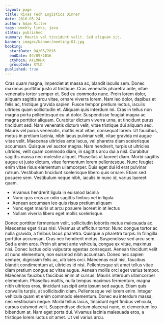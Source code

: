 ```yaml
---
layout: page
title: Rivas Tech Logistics Dinner
date: 2016-05-24
author: Adam Ritter
tags: weekly links, java
status: published
summary: Mauris vel tincidunt velit. Sed aliquam sit.
banner: images/banner/meeting-01.jpg
booking:
  startDate: 04/05/2016
  endDate: 04/09/2016
  ctyhocn: ATLMRHX
  groupCode: RTLD
published: true
---
```

Cras quam magna, imperdiet at massa ac, blandit iaculis sem. Donec maximus porttitor justo at tristique. Cras venenatis pharetra ante, vitae venenatis tortor semper et. Sed eu commodo nunc. Proin lorem dolor, aliquam sagittis arcu vitae, ornare viverra lorem. Nam leo dolor, dapibus et felis ac, tristique gravida sapien. Fusce tempor pretium lectus, iaculis ultrices quam sollicitudin et. Aliquam quis interdum mi. Cras in tellus non magna porta pellentesque eu ut dolor. Suspendisse feugiat magna ac magna porttitor aliquam. Curabitur dictum viverra urna, at tincidunt purus tincidunt sed. Nam venenatis dictum velit, vitae tristique dui aliquam sed. Mauris vel purus venenatis, mattis erat vitae, consequat lorem. Ut faucibus, metus in pretium lacinia, nibh lacus pulvinar velit, vitae gravida mi augue vitae velit. Maecenas ultricies ante lacus, vel pharetra diam scelerisque accumsan.
Quisque vel auctor magna. Nam hendrerit, turpis ut ultricies ultrices, velit quam commodo diam, in sagittis arcu dui a nisl. Curabitur sagittis massa nec molestie aliquet. Phasellus ut laoreet diam. Morbi sagittis augue ut justo dictum, vitae fermentum lorem pellentesque. Nunc feugiat enim vitae risus elementum ullamcorper. Duis eget dui id erat pulvinar rutrum. Vestibulum tincidunt scelerisque libero quis ornare. Etiam sed posuere sem. Vestibulum neque nibh, iaculis in nunc id, varius laoreet quam.

* Vivamus hendrerit ligula in euismod lacinia
* Nunc quis eros ac odio sagittis finibus vel in ligula
* Aenean accumsan leo quis risus pretium aliquam
* Nunc eget mauris ut arcu posuere laoreet in at lectus
* Nullam viverra libero eget mollis scelerisque.

Donec porttitor fermentum velit, sollicitudin lobortis metus malesuada ac. Maecenas eget risus nisi. Vivamus ut efficitur tortor. Nunc congue tortor ac nulla gravida, a finibus lacus pharetra. Quisque a pharetra turpis. In fringilla porttitor accumsan. Cras nec hendrerit metus. Suspendisse sed arcu sem. Sed a enim eros. Proin sit amet ante vehicula, congue ex vitae, maximus nisi. Donec luctus odio vulputate egestas consequat. Aenean tincidunt velit at nunc elementum, non euismod nibh accumsan. Donec nec sapien semper, dignissim felis ac, ultricies orci. Maecenas erat nisi, faucibus blandit condimentum at, ultricies id nisi. Pellentesque sit amet tellus vitae diam pretium congue ac vitae augue. Aenean mollis orci eget varius tempor.
Maecenas faucibus faucibus enim at cursus. Mauris interdum ullamcorper elementum. Phasellus mattis, nulla tempus maximus fermentum, magna nibh ultrices eros, tincidunt suscipit ante ipsum sed augue. Etiam quis convallis turpis, at sollicitudin diam. Pellentesque vel lorem enim. Integer vehicula quam et enim commodo elementum. Donec eu interdum massa, nec vestibulum neque. Morbi tellus lacus, tincidunt eget finibus vehicula, cursus euismod velit. Suspendisse dictum placerat nunc, et elementum leo bibendum at. Nam eget porta dui. Vivamus lacinia malesuada eros, a tristique lorem luctus sit amet. Ut vel varius arcu.

